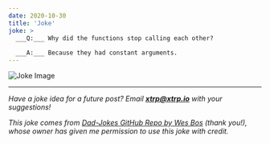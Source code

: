```yaml
---
date: 2020-10-30
title: 'Joke'
joke: >
  ___Q:___ Why did the functions stop calling each other?
  
  ___A:___ Because they had constant arguments.
---
```


![Joke Image](https://private.xtrp.io/projects/DailyDeveloperJokes/public_image_server/images/5e1258b057385.png)

---
*Have a joke idea for a future post? Email **[xtrp@xtrp.io](mailto:xtrp@xtrp.io)** with your suggestions!*

*This joke comes from [Dad-Jokes GitHub Repo by Wes Bos](https://github.com/wesbos/dad-jokes) (thank you!), whose owner has given me permission to use this joke with credit.*

<!-- 
Joke text:
**Q:** Why did the functions stop calling each other?

**A:** Because they had constant arguments.
 -->

